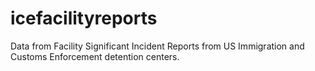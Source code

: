 # icefacilityreports
Data from Facility Significant Incident Reports from US Immigration and Customs Enforcement detention centers. 
